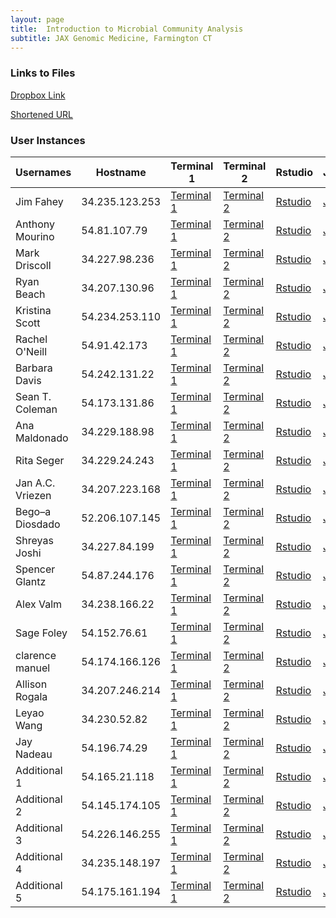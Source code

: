 ```yaml
---
layout: page
title:  Introduction to Microbial Community Analysis
subtitle: JAX Genomic Medicine, Farmington CT
---
```


### Links to Files

  [Dropbox Link](https://www.dropbox.com/sh/82rlooh7pprg1xd/AAAV95zWMtDDce9mR3dfFnuJa?dl=0)


  [Shortened URL](https://tinyurl.com/JAX-microbiome-workshop)
 
 
### User Instances

| Usernames        | Hostname       | Terminal 1                                                       | Terminal 2                                                       | Rstudio                               | Jupyter                                                |
|------------------|----------------|------------------------------------------------------------------|------------------------------------------------------------------|---------------------------------------|--------------------------------------------------------|
| Jim Fahey        | 34.235.123.253 | [Terminal 1](http://34.235.123.253:8888/home/ubuntu/terminals/1) | [Terminal 2](http://34.235.123.253:8888/home/ubuntu/terminals/2) | [Rstudio](http://34.235.123.253:8787) | [Jupyter](http://34.235.123.253:8888/home/ubuntu/tree) |
| Anthony Mourino  | 54.81.107.79   | [Terminal 1](http://54.81.107.79:8888/home/ubuntu/terminals/1)   | [Terminal 2](http://54.81.107.79:8888/home/ubuntu/terminals/2)   | [Rstudio](http://54.81.107.79:8787)   | [Jupyter](http://54.81.107.79:8888/home/ubuntu/tree)   |
| Mark Driscoll    | 34.227.98.236  | [Terminal 1](http://34.227.98.236:8888/home/ubuntu/terminals/1)  | [Terminal 2](http://34.227.98.236:8888/home/ubuntu/terminals/2)  | [Rstudio](http://34.227.98.236:8787)  | [Jupyter](http://34.227.98.236:8888/home/ubuntu/tree)  |
| Ryan Beach       | 34.207.130.96  | [Terminal 1](http://34.207.130.96:8888/home/ubuntu/terminals/1)  | [Terminal 2](http://34.207.130.96:8888/home/ubuntu/terminals/2)  | [Rstudio](http://34.207.130.96:8787)  | [Jupyter](http://34.207.130.96:8888/home/ubuntu/tree)  |
| Kristina Scott   | 54.234.253.110 | [Terminal 1](http://54.234.253.110:8888/home/ubuntu/terminals/1) | [Terminal 2](http://54.234.253.110:8888/home/ubuntu/terminals/2) | [Rstudio](http://54.234.253.110:8787) | [Jupyter](http://54.234.253.110:8888/home/ubuntu/tree) |
| Rachel O'Neill   | 54.91.42.173   | [Terminal 1](http://54.91.42.173:8888/home/ubuntu/terminals/1)   | [Terminal 2](http://54.91.42.173:8888/home/ubuntu/terminals/2)   | [Rstudio](http://54.91.42.173:8787)   | [Jupyter](http://54.91.42.173:8888/home/ubuntu/tree)   |
| Barbara Davis    | 54.242.131.22  | [Terminal 1](http://54.242.131.22:8888/home/ubuntu/terminals/1)  | [Terminal 2](http://54.242.131.22:8888/home/ubuntu/terminals/2)  | [Rstudio](http://54.242.131.22:8787)  | [Jupyter](http://54.242.131.22:8888/home/ubuntu/tree)  |
| Sean T. Coleman  | 54.173.131.86  | [Terminal 1](http://54.173.131.86:8888/home/ubuntu/terminals/1)  | [Terminal 2](http://54.173.131.86:8888/home/ubuntu/terminals/2)  | [Rstudio](http://54.173.131.86:8787)  | [Jupyter](http://54.173.131.86:8888/home/ubuntu/tree)  |
| Ana Maldonado    | 34.229.188.98  | [Terminal 1](http://34.229.188.98:8888/home/ubuntu/terminals/1)  | [Terminal 2](http://34.229.188.98:8888/home/ubuntu/terminals/2)  | [Rstudio](http://34.229.188.98:8787)  | [Jupyter](http://34.229.188.98:8888/home/ubuntu/tree#) |
| Rita Seger       | 34.229.24.243  | [Terminal 1](http://34.229.24.243:8888/home/ubuntu/terminals/1)  | [Terminal 2](http://34.229.24.243:8888/home/ubuntu/terminals/2)  | [Rstudio](http://34.229.24.243:8787)  | [Jupyter](http://34.229.24.243:8888/home/ubuntu/tree)  |
| Jan A.C. Vriezen | 34.207.223.168 | [Terminal 1](http://34.207.223.168:8888/home/ubuntu/terminals/1) | [Terminal 2](http://34.207.223.168:8888/home/ubuntu/terminals/2) | [Rstudio](http://34.207.223.168:8787) | [Jupyter](http://34.207.223.168:8888/home/ubuntu/tree) |
| Bego–a Diosdado  | 52.206.107.145 | [Terminal 1](http://52.206.107.145:8888/home/ubuntu/terminals/1) | [Terminal 2](http://52.206.107.145:8888/home/ubuntu/terminals/2) | [Rstudio](http://52.206.107.145:8787) | [Jupyter](http://52.206.107.145:8888/home/ubuntu/tree) |
| Shreyas Joshi    | 34.227.84.199  | [Terminal 1](http://34.227.84.199:8888/home/ubuntu/terminals/1)  | [Terminal 2](http://34.227.84.199:8888/home/ubuntu/terminals/2)  | [Rstudio](http://34.227.84.199:8787)  | [Jupyter](http://34.227.84.199:8888/home/ubuntu/tree)  |
| Spencer Glantz   | 54.87.244.176  | [Terminal 1](http://54.87.244.176:8888/home/ubuntu/terminals/1)  | [Terminal 2](http://54.87.244.176:8888/home/ubuntu/terminals/2)  | [Rstudio](http://54.87.244.176:8787)  | [Jupyter](http://54.87.244.176:8888/home/ubuntu/tree)  |
| Alex Valm        | 34.238.166.22  | [Terminal 1](http://34.238.166.22:8888/home/ubuntu/terminals/1)  | [Terminal 2](http://34.238.166.22:8888/home/ubuntu/terminals/2)  | [Rstudio](http://34.238.166.22:8787)  | [Jupyter](http://34.238.166.22:8888/home/ubuntu/tree)  |
| Sage Foley       | 54.152.76.61   | [Terminal 1](http://54.152.76.61:8888/home/ubuntu/terminals/1)   | [Terminal 2](http://54.152.76.61:8888/home/ubuntu/terminals/2)   | [Rstudio](http://54.152.76.61:8787)   | [Jupyter](http://54.152.76.61:8888/home/ubuntu/tree)   |
| clarence manuel  | 54.174.166.126 | [Terminal 1](http://54.174.166.126:8888/home/ubuntu/terminals/1) | [Terminal 2](http://54.174.166.126:8888/home/ubuntu/terminals/2) | [Rstudio](http://54.174.166.126:8787) | [Jupyter](http://54.174.166.126:8888/home/ubuntu/tree) |
| Allison Rogala   | 34.207.246.214 | [Terminal 1](http://34.207.246.214:8888/home/ubuntu/terminals/1) | [Terminal 2](http://34.207.246.214:8888/home/ubuntu/terminals/2) | [Rstudio](http://34.207.246.214:8787) | [Jupyter](http://34.207.246.214:8888/home/ubuntu/tree) |
| Leyao Wang       | 34.230.52.82   | [Terminal 1](http://34.230.52.82:8888/home/ubuntu/terminals/1)   | [Terminal 2](http://34.230.52.82:8888/home/ubuntu/terminals/2)   | [Rstudio](http://34.230.52.82:8787)   | [Jupyter](http://34.230.52.82:8888/home/ubuntu/tree)   |
| Jay Nadeau       | 54.196.74.29   | [Terminal 1](http://54.196.74.29:8888/home/ubuntu/terminals/1)   | [Terminal 2](http://54.196.74.29:8888/home/ubuntu/terminals/2)   | [Rstudio](http://54.196.74.29:8787)   | [Jupyter](http://54.196.74.29:8888/home/ubuntu/tree)   |
| Additional 1     | 54.165.21.118  | [Terminal 1](http://54.165.21.118:8888/home/ubuntu/terminals/1)  | [Terminal 2](http://54.165.21.118:8888/home/ubuntu/terminals/2)  | [Rstudio](http://54.165.21.118:8787)  | [Jupyter](http://54.165.21.118:8888/home/ubuntu/tree)  |
| Additional 2     | 54.145.174.105 | [Terminal 1](http://54.145.174.105:8888/home/ubuntu/terminals/1) | [Terminal 2](http://54.145.174.105:8888/home/ubuntu/terminals/2) | [Rstudio](http://54.145.174.105:8787) | [Jupyter](http://54.145.174.105:8888/home/ubuntu/tree) |
| Additional 3     | 54.226.146.255 | [Terminal 1](http://54.226.146.255:8888/home/ubuntu/terminals/1) | [Terminal 2](http://54.226.146.255:8888/home/ubuntu/terminals/2) | [Rstudio](http://54.226.146.255:8787) | [Jupyter](http://54.226.146.255:8888/home/ubuntu/tree) |
| Additional 4     | 34.235.148.197 | [Terminal 1](http://34.235.148.197:8888/home/ubuntu/terminals/1) | [Terminal 2](http://34.235.148.197:8888/home/ubuntu/terminals/2) | [Rstudio](http://34.235.148.197:8787) | [Jupyter](http://34.235.148.197:8888/home/ubuntu/tree) |
| Additional 5     | 54.175.161.194 | [Terminal 1](http://54.175.161.194:8888/home/ubuntu/terminals/1) | [Terminal 2](http://54.175.161.194:8888/home/ubuntu/terminals/2) | [Rstudio](http://54.175.161.194:8787) | [Jupyter](http://54.175.161.194:8888/home/ubuntu/tree) |
